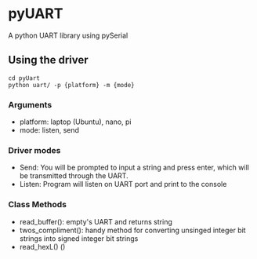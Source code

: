 # pyUART
A python UART library using pySerial

## Using the driver
```
cd pyUart
python uart/ -p {platform} -m {mode}
```

### Arguments
- platform: laptop (Ubuntu), nano, pi
- mode: listen, send

### Driver modes
- Send: You will be prompted to input a string and press enter, which will be transmitted through the UART.
- Listen: Program will listen on UART port and print to the console

### Class Methods
- read_buffer(): empty's UART and returns string
- twos_compliment(): handy method for converting unsinged integer bit strings into signed integer bit strings
- read_hexL()
()

